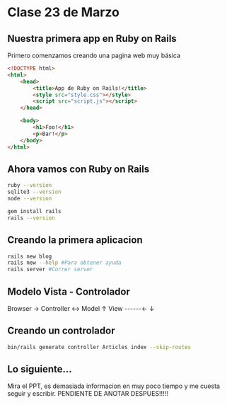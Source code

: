 # Clase 23 de Marzo
## Nuestra primera app en Ruby on Rails
Primero comenzamos creando una pagina web muy básica
```html
<!DOCTYPE html>
<html>
    <head>
        <title>App de Ruby on Rails!</title>
        <style src="style.css"></style>
        <script src="script.js"></script>
    </head>

    <body>
        <h1>Foo!</h1>
        <p>Bar!</p>
    </body>
</html>
```

## Ahora vamos con Ruby on Rails
```bash
ruby --version
sqlite3 --version
node --version

gem install rails
rails --version
```

## Creando la primera aplicacion
```bash
rails new blog
rails new --help #Para obtener ayuda
rails server #Correr server
```

## Modelo Vista - Controlador
Browser $\rightarrow$ Controller $\leftrightarrow$ Model
$\uparrow$ View ------$\leftarrow$ $\downarrow$

## Creando un controlador
```bash
bin/rails generate controller Articles index --skip-routes
```

## Lo siguiente...
Mira el PPT, es demasiada informacion en muy poco tiempo y me cuesta seguir y escribir.
PENDIENTE DE ANOTAR DESPUES!!!!!